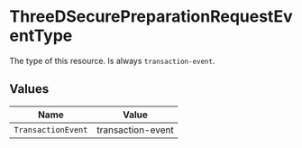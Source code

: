 # ThreeDSecurePreparationRequestEventType

The type of this resource. Is always `transaction-event`.


## Values

| Name               | Value              |
| ------------------ | ------------------ |
| `TransactionEvent` | transaction-event  |